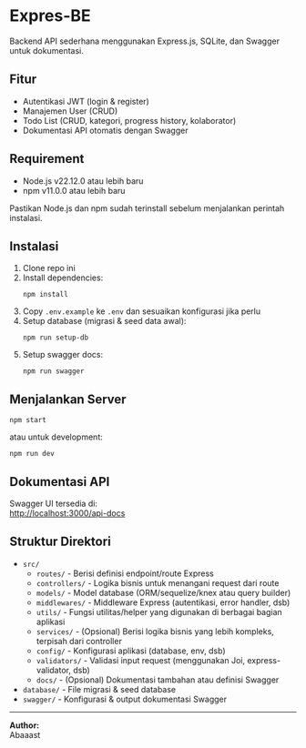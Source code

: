 # Expres-BE

Backend API sederhana menggunakan Express.js, SQLite, dan Swagger untuk dokumentasi.

## Fitur

- Autentikasi JWT (login & register)
- Manajemen User (CRUD)
- Todo List (CRUD, kategori, progress history, kolaborator)
- Dokumentasi API otomatis dengan Swagger

## Requirement

- Node.js v22.12.0 atau lebih baru
- npm v11.0.0 atau lebih baru

Pastikan Node.js dan npm sudah terinstall sebelum menjalankan perintah instalasi.

## Instalasi

1. Clone repo ini
2. Install dependencies:
   ```
   npm install
   ```
3. Copy `.env.example` ke `.env` dan sesuaikan konfigurasi jika perlu
4. Setup database (migrasi & seed data awal):
   ```
   npm run setup-db
   ```
5. Setup swagger docs:
   ```
   npm run swagger
   ```

## Menjalankan Server

```
npm start
```

atau untuk development:

```
npm run dev
```

## Dokumentasi API

Swagger UI tersedia di:  
[http://localhost:3000/api-docs](http://localhost:3000/api-docs)

## Struktur Direktori

- `src/`
  - `routes/` - Berisi definisi endpoint/route Express
  - `controllers/` - Logika bisnis untuk menangani request dari route
  - `models/` - Model database (ORM/sequelize/knex atau query builder)
  - `middlewares/` - Middleware Express (autentikasi, error handler, dsb)
  - `utils/` - Fungsi utilitas/helper yang digunakan di berbagai bagian aplikasi
  - `services/` - (Opsional) Berisi logika bisnis yang lebih kompleks, terpisah dari controller
  - `config/` - Konfigurasi aplikasi (database, env, dsb)
  - `validators/` - Validasi input request (menggunakan Joi, express-validator, dsb)
  - `docs/` - (Opsional) Dokumentasi tambahan atau definisi Swagger
- `database/` - File migrasi & seed database
- `swagger/` - Konfigurasi & output dokumentasi Swagger

---

**Author:**  
Abaaast
